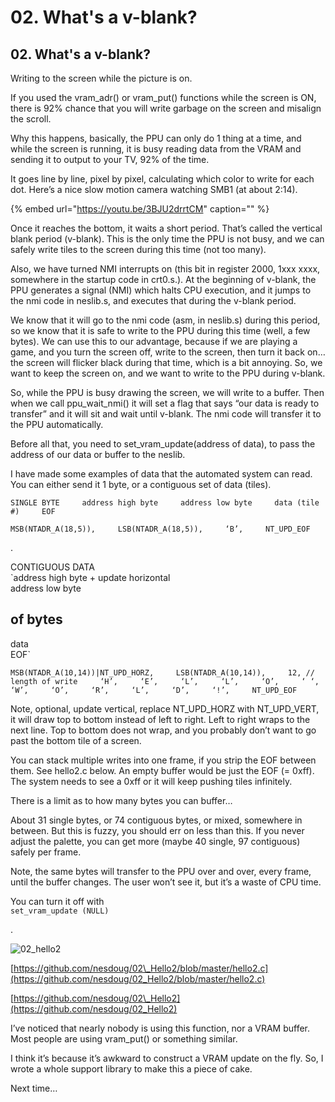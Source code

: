 # 02. What's a v-blank?

## 02. What's a v-blank?

Writing to the screen while the picture is on.

If you used the vram\_adr\(\) or vram\_put\(\) functions while the screen is ON, there is 92% chance that you will write garbage on the screen and misalign the scroll.

Why this happens, basically, the PPU can only do 1 thing at a time, and while the screen is running, it is busy reading data from the VRAM and sending it to output to your TV, 92% of the time.

It goes line by line, pixel by pixel, calculating which color to write for each dot. Here’s a nice slow motion camera watching SMB1 \(at about 2:14\).

{% embed url="https://youtu.be/3BJU2drrtCM" caption="" %}

Once it reaches the bottom, it waits a short period. That’s called the vertical blank period \(v-blank\). This is the only time the PPU is not busy, and we can safely write tiles to the screen during this time \(not too many\).

Also, we have turned NMI interrupts on \(this bit in register 2000, 1xxx xxxx, somewhere in the startup code in crt0.s.\). At the beginning of v-blank, the PPU generates a signal \(NMI\) which halts CPU execution, and it jumps to the nmi code in neslib.s, and executes that during the v-blank period.

We know that it will go to the nmi code \(asm, in neslib.s\) during this period, so we know that it is safe to write to the PPU during this time \(well, a few bytes\). We can use this to our advantage, because if we are playing a game, and you turn the screen off, write to the screen, then turn it back on…the screen will flicker black during that time, which is a bit annoying. So, we want to keep the screen on, and we want to write to the PPU during v-blank.

So, while the PPU is busy drawing the screen, we will write to a buffer. Then when we call ppu\_wait\_nmi\(\) it will set a flag that says “our data is ready to transfer” and it will sit and wait until v-blank. The nmi code will transfer it to the PPU automatically.

Before all that, you need to set\_vram\_update\(address of data\), to pass the address of our data or buffer to the neslib.

I have made some examples of data that the automated system can read. You can either send it 1 byte, or a contiguous set of data \(tiles\).

`SINGLE BYTE    
address high byte    
address low byte    
data (tile #)    
EOF`

`MSB(NTADR_A(18,5)),    
LSB(NTADR_A(18,5)),    
‘B’,    
NT_UPD_EOF`

.

CONTIGUOUS DATA  
\`address high byte + update horizontal  
address low byte

## of bytes

data  
EOF\`

`MSB(NTADR_A(10,14))|NT_UPD_HORZ,    
LSB(NTADR_A(10,14)),    
12, // length of write    
‘H’,    
‘E’,    
‘L’,    
‘L’,    
‘O’,    
‘ ‘,    
‘W’,    
‘O’,    
‘R’,    
‘L’,    
‘D’,    
‘!’,    
NT_UPD_EOF`

Note, optional, update vertical, replace NT\_UPD\_HORZ with NT\_UPD\_VERT, it will draw top to bottom instead of left to right. Left to right wraps to the next line. Top to bottom does not wrap, and you probably don’t want to go past the bottom tile of a screen.

You can stack multiple writes into one frame, if you strip the EOF between them. See hello2.c below. An empty buffer would be just the EOF \(= 0xff\). The system needs to see a 0xff or it will keep pushing tiles infinitely.

There is a limit as to how many bytes you can buffer…

About 31 single bytes, or 74 contiguous bytes, or mixed, somewhere in between. But this is fuzzy, you should err on less than this. If you never adjust the palette, you can get more \(maybe 40 single, 97 contiguous\) safely per frame.

Note, the same bytes will transfer to the PPU over and over, every frame, until the buffer changes. The user won’t see it, but it’s a waste of CPU time.

You can turn it off with  
`set_vram_update (NULL)`

.

![02\_hello2](https://nesdoug.files.wordpress.com/2018/09/02_hello2.png?w=924)

[https://github.com/nesdoug/02\_Hello2/blob/master/hello2.c](https://github.com/nesdoug/02_Hello2/blob/master/hello2.c)

[https://github.com/nesdoug/02\_Hello2](https://github.com/nesdoug/02_Hello2)

I’ve noticed that nearly nobody is using this function, nor a VRAM buffer. Most people are using vram\_put\(\) or something similar.

I think it’s because it’s awkward to construct a VRAM update on the fly. So, I wrote a whole support library to make this a piece of cake.

Next time…

